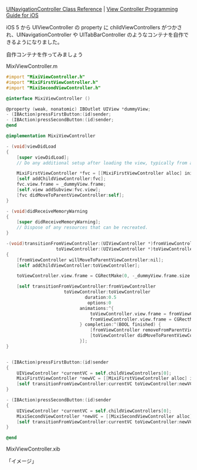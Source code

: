 [UINavigationController Class Reference](http://developer.apple.com/library/ios/#documentation/uikit/reference/UINavigationController_Class/Reference/Reference.html) | [View Controller Programming Guide for iOS](http://developer.apple.com/library/ios/featuredarticles/ViewControllerPGforiPhoneOS/ViewControllerPGforiOS.pdf)

iOS 5 から UIViewController の property に childViewControllers がつかされ、UINavigationController や UITabBarController のようなコンテナを自作できるようになりました。

自作コンテナを作ってみましょう

MixiViewController.m
```objective-c
#import "MixiViewController.h"
#import "MixiFirstViewController.h"
#import "MixiSecondViewController.h"

@interface MixiViewController ()

@property (weak, nonatomic) IBOutlet UIView *dummyView;
- (IBAction)pressFirstButton:(id)sender;
- (IBAction)pressSecondButton:(id)sender;
@end

@implementation MixiViewController

- (void)viewDidLoad
{
    [super viewDidLoad];
	// Do any additional setup after loading the view, typically from a nib.

    MixiFirstViewController *fvc = [[MixiFirstViewController alloc] init];
    [self addChildViewController:fvc];
    fvc.view.frame = _dummyView.frame;
    [self.view addSubview:fvc.view];
    [fvc didMoveToParentViewController:self];
}

- (void)didReceiveMemoryWarning
{
    [super didReceiveMemoryWarning];
    // Dispose of any resources that can be recreated.
}

-(void)transitionFromViewController:(UIViewController *)fromViewController
                   toViewController:(UIViewController *)toViewController
{
    [fromViewController willMoveToParentViewController:nil];
    [self addChildViewController:toViewController];

    toViewController.view.frame = CGRectMake(0, -_dummyView.frame.size.height, _dummyView.frame.size.width, _dummyView.frame.size.height);

    [self transitionFromViewController:fromViewController
                      toViewController:toViewController
                              duration:0.5
                               options:0
                            animations:^{
                                toViewController.view.frame = fromViewController.view.frame;
                                fromViewController.view.frame = CGRectMake(0, 50, _dummyView.frame.size.width, _dummyView.frame.size.height);
                            } completion:^(BOOL finished) {
                                [fromViewController removeFromParentViewController];
                                [toViewController didMoveToParentViewController:self];
                            }];
}


- (IBAction)pressFirstButton:(id)sender
{
    UIViewController *currentVC = self.childViewControllers[0];
    MixiFirstViewController *newVC = [[MixiFirstViewController alloc] init];
    [self transitionFromViewController:currentVC toViewController:newVC];
}

- (IBAction)pressSecondButton:(id)sender
{
    UIViewController *currentVC = self.childViewControllers[0];
    MixiSecondViewController *newVC = [[MixiSecondViewController alloc] init];
    [self transitionFromViewController:currentVC toViewController:newVC];
}

@end
```

MixiViewController.xib

「イメージ」